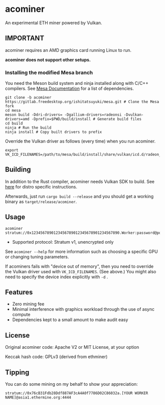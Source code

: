 # acominer

An experimental ETH miner powered by Vulkan.

## IMPORTANT

acominer requires an AMD graphics card running Linux to run.

**acominer does not support other setups.**

### Installing the modified Mesa branch

You need the Meson build system and ninja installed along with C/C++ compilers. See
[Mesa Documentation](https://docs.mesa3d.org/install.html) for a list of dependencies.

```shell
git clone -b acominer https://gitlab.freedesktop.org/ishitatsuyuki/mesa.git # Clone the Mesa fork
cd mesa
meson build -Ddri-drivers= -Dgallium-drivers=radeonsi -Dvulkan-drivers=amd -Dprefix=$PWD/build/install # Generate build files
cd build
ninja # Run the build
ninja install # Copy built drivers to prefix
```

Override the Vulkan driver as follows (every time) when you run acominer.

```shell
export VK_ICD_FILENAMES=/path/to/mesa/build/install/share/vulkan/icd.d/radeon_icd.x86_64.json
```

## Building

In addition to the Rust compiler, acominer needs Vulkan SDK to build. See
[here](https://github.com/vulkano-rs/vulkano#linux-specific-setup) for distro specific instructions.

Afterwards, just run `cargo build --release` and you should get a working binary as `target/release/acominer`.

## Usage

```
acominer stratum://0x1234567890123456789012345678901234567890.Worker:password@pool.example.com:4444
```

- Supported protocol: Stratum v1, unencrypted only

See `acominer --help` for more information such as choosing a specific GPU or changing tuning parameters.

If acominers fails with "device out of memory", then you need to override the Vulkan driver used with `VK_ICD_FILENAMES`.
(See above.) You might also need to specify the device index explicitly with `-d` .

## Features

- Zero mining fee
- Minimal interference with graphics workload through the use of async compute
- Dependencies kept to a small amount to make audit easy

## License

Original acominer code: Apache V2 or MIT License, at your option

Keccak hash code: GPLv3 (derived from ethminer)

## Tipping

You can do some mining on my behalf to show your appreciation:

```
stratum://0x76cB31Fdb28Ddf887AF3cA4A0f7786D02C86032a.[YOUR WORKER NAME]@asia1.ethermine.org:4444
```
